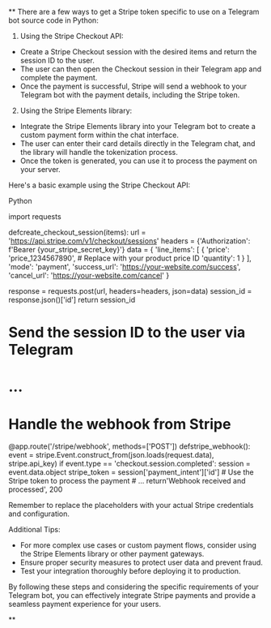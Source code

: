 **
There are a few ways to get a Stripe token specific to use on a Telegram bot source code in Python:

1. Using the Stripe Checkout API:

* Create a Stripe Checkout session with the desired items and return the session ID to the user.
* The user can then open the Checkout session in their Telegram app and complete the payment.
* Once the payment is successful, Stripe will send a webhook to your Telegram bot with the payment details, including the Stripe token.

2. Using the Stripe Elements library:

* Integrate the Stripe Elements library into your Telegram bot to create a custom payment form within the chat interface.
* The user can enter their card details directly in the Telegram chat, and the library will handle the tokenization process.
* Once the token is generated, you can use it to process the payment on your server.

Here's a basic example using the Stripe Checkout API:

Python

import requests

defcreate_checkout_session(items):
  url = 'https://api.stripe.com/v1/checkout/sessions'
  headers = {'Authorization': f'Bearer {your_stripe_secret_key}'}
  data = {
    'line_items': [
      {
        'price': 'price_1234567890',  # Replace with your product price ID
        'quantity': 1
      }
    ],
    'mode': 'payment',
    'success_url': 'https://your-website.com/success',
    'cancel_url': 'https://your-website.com/cancel'
  }

  response = requests.post(url, headers=headers, json=data)
  session_id = response.json()['id']
  return session_id

# Send the session ID to the user via Telegram

# ...

# Handle the webhook from Stripe

@app.route('/stripe/webhook', methods=['POST'])
defstripe_webhook():
  event = stripe.Event.construct_from(json.loads(request.data), stripe.api_key)
  if event.type == 'checkout.session.completed':
    session = event.data.object
    stripe_token = session['payment_intent']['id']
    # Use the Stripe token to process the payment
    # ...
    return'Webhook received and processed', 200

Remember to replace the placeholders with your actual Stripe credentials and configuration.

Additional Tips:

* For more complex use cases or custom payment flows, consider using the Stripe Elements library or other payment gateways.
* Ensure proper security measures to protect user data and prevent fraud.
* Test your integration thoroughly before deploying it to production.

By following these steps and considering the specific requirements of your Telegram bot, you can effectively integrate Stripe payments and provide a seamless payment experience for your users.

**
